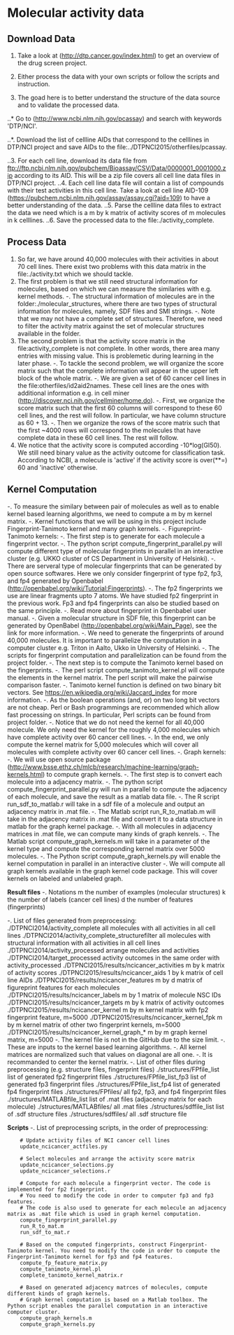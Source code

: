 
**Molecular activity data**
==


**Download Data**
--

1. Take a look at (http://dtp.cancer.gov/index.html) to get an overview of the drug screen project.

2. Either process the data with your own scripts or follow the scripts and instruction.

3. The goad here is to better understand the structure of the data source and to validate the processed data.

..* Go to (http://www.ncbi.nlm.nih.gov/pcassay) and search with keywords 'DTP/NCI'.

..*. Download the list of cellline AIDs that correspond to the celllines in DTP/NCI project and save AIDs to the file:../DTPNCI2015/otherfiles/pcassay.

..3. For each cell line, download its data file from ftp://ftp.ncbi.nlm.nih.gov/pubchem/Bioassay/CSV/Data/0000001_0001000.zip according to its AID. This will be a zip file covers all cell line data files in DTP/NCI project. 
..4. Each cell line data file will contain a list of compounds with their test activities in this cell line. Take a look at cell line AID-109 (https://pubchem.ncbi.nlm.nih.gov/assay/assay.cgi?aid=109) to have a better understanding of the data.
..5. Parse the cellline data files to extract the data we need which is a m by k matrix of activity scores of m molecules in k celllines.
..6. Save the processed data to the file:./activity_complete.


**Process Data**
--

1. So far, we have around 40,000 molecules with their activities in about 70 cell lines. There exist two problems with this data matrix in the file:./activity.txt which we should tackle.
2. The first problem is that we still need structural information for molecules, based on which we can measure the similaries with e.g. kernel methods.
        -. The structural information of molecules are in the folder:./molecular_structures, where there are two types of structural information for molecules, namely, SDF files and SMI strings. 
        -. Note that we may not have a complete set of structures. Therefore, we need to filter the activity matrix against the set of molecular structures available in the folder.
3. The second problem is that the activity score matrix in the file:activity_complete is not complete. In other words, there area many entries with missing value. This is problemetic during learning in the later phase.
        -. To tackle the second problem, we will organize the score matrix such that the complete information will appear in the upper left block of the whole matrix.
        -. We are given a set of 60 cancer cell lines in the file:otherfiles/id2aid2names. These cell lines are the ones with additional information e.g. in cell miner (http://discover.nci.nih.gov/cellminer/home.do).
        -. First, we organize the score matrix such that the first 60 columns will correspond to these 60 cell lines, and the rest will follow. In particular, we have column structure as 60 + 13. 
        -. Then we organize the rows of the score matrix such that the first ~4000 rows will correspond to the molecules that have complete data in these 60 cell lines. The rest will follow.
4. We notice that the activity score is computed according -10*log(GI50). We still need binary value as the activity outcome for classification task. According to NCBI, a molecule is 'active' if the activity score is over(**=) 60 and 'inactive' otherwise.


**Kernel Computation**
--

-. To measure the similary between pair of molecules as well as to enable kernel based learning algorithms, we need to compute a m by m kernel matrix.
-. Kernel functions that we will be using in this project include Fingerprint-Tanimoto kernel and many graph kernels.
-. Figureprint-Tanimoto kernels:
        -. The first step is to generate for each molecule a fingerprint vector.
                -. The python script compute_fingerprint_parallel.py will compute different type of molecular fingerprints in parallel in an interactive cluster (e.g. UKKO cluster of CS Department in University of Helsinki).
                -. There are serveral type of molecular fingerprints that can be generated by open source softwares. Here we only consider fingerprint of type fp2, fp3, and fp4 generated by Openbabel (http://openbabel.org/wiki/Tutorial:Fingerprints).
                -. The fp2 fingerprints we use are linear fragments upto 7 atoms. We have studied fp2 fingerprint in the previous work. Fp3 and fp4 fingerprints can also be studied based on the same principle.
                -. Read more about fingerprint in Openbabel user manual. 
                -. Given a molecular structure in SDF file, this fingerprint can be generated by OpenBabel (http://openbabel.org/wiki/Main_Page), see the link for more information. 
                -. We need to generate the fingerprints of around 40,000 molecules. It is important to parallelize the computation in a computer cluster e.g. Triton in Aalto, Ukko in University of Helsinki.
                -. The scripts for fingerprint computation and parallelization can be found from the project folder.
        -. The next step is to compute the Tanimoto kernel based on the fingerprints. 
                -. The perl script compute_tanimoto_kernel.pl will compute the elements in the kernel matrix. The perl script will make the pairwise comparison faster.
                -. Tanimoto kernel function is defined on two binary bit vectors. See https://en.wikipedia.org/wiki/Jaccard_index for more information.
                -. As the boolean operations (and, or) on two long bit vectors are not cheap. Perl or Bash programmings are recommended which allow fast processing on strings. In particular, Perl scripts can be found from project folder.
                -. Notice that we do not need the kernel for all 40,000 molecule. We only need the kernel for the roughly 4,000 molecules which have complete activity over 60 cancer cell lines.
                -. In the end, we only compute the kernel matrix for 5,000 molecules which will cover all molecules with complete activity over 60 cancer cell lines.
-. Graph kernels:
        -. We will use open source package (http://www.bsse.ethz.ch/mlcb/research/machine-learning/graph-kernels.html) to compute graph kernels.
        -. The first step is to convert each molecule into a adjacency matrix.
                -. The python script compute_fingerprint_parallel.py will run in parallel to compute the adjacency of each molecule, and save the result as a matlab data file.
                -. The R script run_sdf_to_matlab.r will take in a sdf file of a molecule and output an adjacency matrix in .mat file.
                -. The Matlab script run_R_to_matlab.m will take in the adjacency matrix in .mat file and convert it to a data structure in matlab for the graph kernel package. 
        -. With all molecules in adjacency matrices in .mat file, we can compute many kinds of graph kenrels. 
                -. The Matlab script compute_graph_kernels.m will take in a parameter of the kernel type and compute the corresponding kernel matrix over 5000 molecules.
                -. The Python script compute_graph_kernels.py will enable the kernel computation in parallel in an interactive cluster
                -. We will compute all graph kernels available in the graph kernel code package. This will cover kernels on labeled and unlabeled graph.
                


**Result files**
-. Notations
        m       the number of examples (molecular structures)
        k       the number of labels (cancer cell lines)
        d       the number of features (fingerprints)

-. List of files generated from preprocessing:
        ./DTPNCI2014/activity_complete                  all molecules with all activities in all cell lines
        ./DTPNCI2014/activity_complete_structurefilter  all molecules with structural information with all activities in all cell lines
        ./DTPNCI2014/activity_processed                 arrange molecules and activities 
        ./DTPNCI2014/target_processed                   activity outcomes in the same order with activity_processed 
        ./DTPNCI2015/results/ncicancer_activities       m by k matrix of activity scores
        ./DTPNCI2015/results/ncicancer_aids             1 by k matrix of cell line AIDs
        ./DTPNCI2015/results/ncicancer_features         m by d matrix of figureprint features for each molecules
        ./DTPNCI2015/results/ncicancer_labels           m by 1 matrix of molecule NSC IDs
        ./DTPNCI2015/results/ncicancer_targets          m by k matrix of activity outcomes
        ./DTPNCI2015/results/ncicancer_kernel           m by m kernel matrix with fp2 fingerprint feature, m=5000 
        ./DTPNCI2015/results/ncicancer_kernel_fpk       m by m kernel matrix of other two fingerprint kernels, m=5000 
        ./DTPNCI2015/results/ncicancer_kernel_graph_*   m by m graph kernel matrix, m=5000 
-. The kernel file is not in the GitHub due to the size limit.
-. These are inputs to the kernel based learning algorithms.
-. All kernel matrices are normalized such that values on diagonal are all one.
-. It is recommanded to center the kernel matrix. 
-. List of other files during preprocessing (e.g. structure files, fingerprint files)
	./structures/FPfile_list                list of generated fp2 fingerprint files
	./structures/FPfile_list_fp3            list of generated fp3 fingerprint files
	./structures/FPfile_list_fp4            list of generated fp4 fingerprint files
	./structures/FPfiles/                   all fp2, fp3, and fp4 fingerprint files
	./structures/MATLABfile_list            list of .mat files (adjacency matrix for each molecule) 
	./structures/MATLABfiles/               all .mat files
	./structures/sdffile_list               list of .sdf structure files
	./structures/sdffiles/                  all .sdf structure file


**Scripts**
-. List of preprocessing scripts, in the order of preprocessing:

        # Update activity files of NCI cancer cell lines
        update_ncicancer_actfiles.py

        # Select molecules and arrange the activity score matrix
        update_ncicancer_selections.py
        update_ncicancer_selections.r

        # Compute for each molecule a fingerprint vector. The code is implemented for fp2 fingerprint.
        # You need to modify the code in order to computer fp3 and fp3 features.
        # The code is also used to generate for each molecule an adjacency matrix as .mat file which is used in graph kernel computation.
        compute_fingerprint_parallel.py
        run_R_to_mat.m
        run_sdf_to_mat.r

        # Based on the computed fingerprints, construct Fingerprint-Tanimoto kernel. You need to modify the code in order to compute the Fingerprint-Tanimoto kernel for fp3 and fp4 features.
        compute_fp_feature_matrix.py
        compute_tanimoto_kernel.pl
        complete_tanimoto_kernel_matrix.r

        # Based on generated adjacency matrces of molecules, compute different kinds of graph kernels.
        # Graph kernel computation is based on a Matlab toolbox. The Python script enables the parallel computation in an interactive computer cluster.
        compute_graph_kernels.m
        compute_graph_kernels.py





